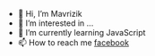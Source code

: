 - 👋 Hi, I’m Mavrizik
- 👀 I’m interested in ...
- 🌱 I’m currently learning  JavaScript
- 📫 How to reach me [facebook](https://www.facebook.com/profile.php?id=100094436626753)

<!---
Mavrizik/Mavrizik is a ✨ special ✨ repository because its `README.md` (this file) appears on your GitHub profile.
You can click the Preview link to take a look at your changes.
--->
